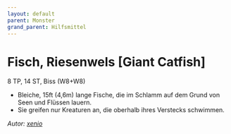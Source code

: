 ```yaml
---
layout: default
parent: Monster
grand_parent: Hilfsmittel
---
```


# Fisch, Riesenwels [Giant Catfish]
8 TP, 14 ST, Biss (W8+W8)
- Bleiche, 15ft (4,6m) lange Fische, die im Schlamm auf dem Grund von Seen und Flüssen lauern.
- Sie greifen nur Kreaturen an, die oberhalb ihres Verstecks schwimmen.

*Autor: [xenio](https://xenioinabottle.blogspot.com)*
